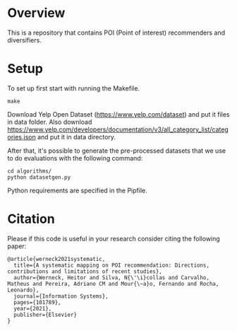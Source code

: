 # Overview

This is a repository that contains POI (Point of interest) recommenders and diversifiers.


# Setup


To set up first start with running the Makefile.

	make

Download Yelp Open Dataset (https://www.yelp.com/dataset) and put it files in data folder. Also download https://www.yelp.com/developers/documentation/v3/all_category_list/categories.json and put it in data directory.

After that, it's possible to generate the pre-processed datasets that we use to do evaluations with the following command:

	cd algorithms/	
	python datasetgen.py

Python requirements are specified in the Pipfile.

# Citation

Please if this code is useful in your research consider citing the following paper:

	@article{werneck2021systematic,
	  title={A systematic mapping on POI recommendation: Directions, contributions and limitations of recent studies},
	  author={Werneck, Heitor and Silva, N{\'\i}collas and Carvalho, Matheus and Pereira, Adriano CM and Mour{\~a}o, Fernando and Rocha, Leonardo},
	  journal={Information Systems},
	  pages={101789},
	  year={2021},
	  publisher={Elsevier}
	}

